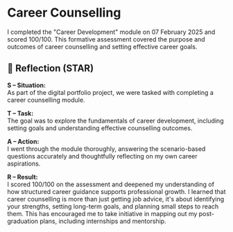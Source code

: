 # Career Counselling

I completed the "Career Development" module on 07 February 2025 and scored 100/100. This formative assessment covered the purpose and outcomes of career counselling and setting effective career goals.

## 💭 Reflection (STAR)

**S – Situation:**  
As part of the digital portfolio project, we were tasked with completing a career counselling module.

**T – Task:**  
The goal was to explore the fundamentals of career development, including setting goals and understanding effective counselling outcomes.

**A – Action:**  
I went through the module thoroughly, answering the scenario-based questions accurately and thoughtfully reflecting on my own career aspirations.

**R – Result:**  
I scored 100/100 on the assessment and deepened my understanding of how structured career guidance supports professional growth.
I learned that career counselling is more than just getting job advice, it's about identifying your strengths, setting long-term goals, and planning small steps to reach them. This has encouraged me to take initiative in mapping out my post-graduation plans, including internships and mentorship.
